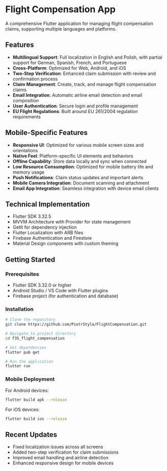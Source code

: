 # Flight Compensation App

A comprehensive Flutter application for managing flight compensation claims, supporting multiple languages and platforms.

## Features

- **Multilingual Support**: Full localization in English and Polish, with partial support for German, Spanish, French, and Portuguese
- **Cross-Platform**: Optimized for Web, Android, and iOS
- **Two-Step Verification**: Enhanced claim submission with review and confirmation process
- **Claim Management**: Create, track, and manage flight compensation claims
- **Email Integration**: Automatic airline email detection and email composition
- **User Authentication**: Secure login and profile management
- **EU Flight Regulations**: Built around EU 261/2004 regulation requirements

## Mobile-Specific Features

- **Responsive UI**: Optimized for various mobile screen sizes and orientations
- **Native Feel**: Platform-specific UI elements and behaviors
- **Offline Capability**: Store data locally and sync when connected
- **Low Resource Consumption**: Optimized for mobile battery life and memory usage
- **Push Notifications**: Claim status updates and important alerts
- **Mobile Camera Integration**: Document scanning and attachment
- **Email App Integration**: Seamless integration with device email clients

## Technical Implementation

- Flutter SDK 3.32.5
- MVVM Architecture with Provider for state management
- GetIt for dependency injection
- Flutter Localization with ARB files
- Firebase Authentication and Firestore
- Material Design components with custom theming

## Getting Started

### Prerequisites

- Flutter SDK 3.32.0 or higher
- Android Studio / VS Code with Flutter plugins
- Firebase project (for authentication and database)

### Installation

```bash
# Clone the repository
git clone https://github.com/PiotrStyla/FlightCompensation.git

# Navigate to project directory
cd f35_flight_compensation

# Get dependencies
flutter pub get

# Run the application
flutter run
```

### Mobile Deployment

For Android devices:
```bash
flutter build apk --release
```

For iOS devices:
```bash
flutter build ios --release
```

## Recent Updates

- Fixed localization issues across all screens
- Added two-step verification for claim submissions
- Improved email handling and airline detection
- Enhanced responsive design for mobile devices
